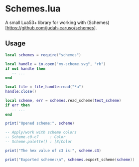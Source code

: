 # Schemes.lua

A small Lua53+ library for working with (Schemes)[https://github.com/judah-caruso/schemes].


## Usage

```lua
local schemes = require("schemes")

local handle = io.open("my-scheme.svg", "rb")
if not handle then
   -- ...
end

local file = file_handle:read("*a")
handle:close()

local scheme, err = schemes.read_scheme(test_scheme)
if err then
   -- ...
end

print("Opened scheme:", scheme)

-- Apply/work with scheme colors
-- Scheme.c0-c7     : Color
-- Scheme.palette() : [8]Color

print("The hex value of c3 is:", scheme.c3)

print("Exported scheme:\n", schemes.export_scheme(scheme))
```